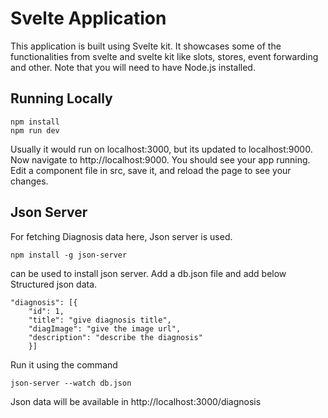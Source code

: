 # Svelte Application

This application is built using Svelte kit. It showcases some of the functionalities from svelte and svelte kit like slots, stores, event forwarding and other.
Note that you will need to have Node.js installed.

## Running Locally

```
npm install
npm run dev
````
Usually it would run on localhost:3000, but its updated to localhost:9000.
Now navigate to http://localhost:9000. You should see your app running. Edit a component file in src, save it, and reload the page to see your changes.

## Json Server

For fetching Diagnosis data here, Json server is used.

```
npm install -g json-server
```

can be used to install json server.
Add a db.json file and add below Structured json data.

```
"diagnosis": [{ 
	"id": 1, 
	"title": "give diagnosis title", 
	"diagImage": "give the image url", 
	"description": "describe the diagnosis" 
	}]
```

Run it using the command 

```
json-server --watch db.json
```

Json data will be available in http://localhost:3000/diagnosis


